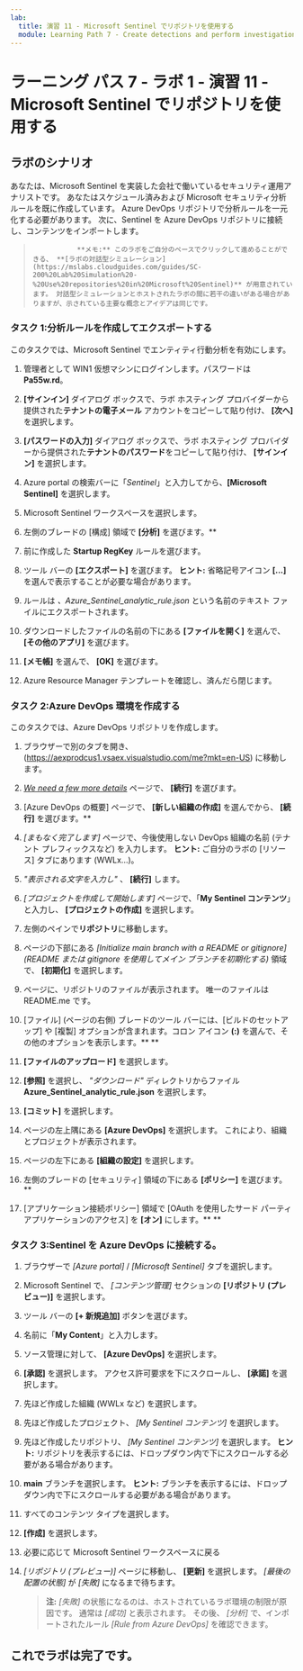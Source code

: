 ```yaml
---
lab:
  title: 演習 11 - Microsoft Sentinel でリポジトリを使用する
  module: Learning Path 7 - Create detections and perform investigations using Microsoft Sentinel
---
```


# ラーニング パス 7 - ラボ 1 - 演習 11 - Microsoft Sentinel でリポジトリを使用する

## ラボのシナリオ

あなたは、Microsoft Sentinel を実装した会社で働いているセキュリティ運用アナリストです。 あなたはスケジュール済みおよび Microsoft セキュリティ分析ルールを既に作成しています。  Azure DevOps リポジトリで分析ルールを一元化する必要があります。  次に、Sentinel を Azure DevOps リポジトリに接続し、コンテンツをインポートします。 

>                **メモ:** このラボをご自分のペースでクリックして進めることができる、 **[ラボの対話型シミュレーション](https://mslabs.cloudguides.com/guides/SC-200%20Lab%20Simulation%20-%20Use%20repositories%20in%20Microsoft%20Sentinel)** が用意されています。 対話型シミュレーションとホストされたラボの間に若干の違いがある場合がありますが、示されている主要な概念とアイデアは同じです。 


### タスク 1:分析ルールを作成してエクスポートする

このタスクでは、Microsoft Sentinel でエンティティ行動分析を有効にします。

1. 管理者として WIN1 仮想マシンにログインします。パスワードは**Pa55w.rd**。  

1. **[サインイン]** ダイアログ ボックスで、ラボ ホスティング プロバイダーから提供された**テナントの電子メール** アカウントをコピーして貼り付け、 **[次へ]** を選択します。

1. **[パスワードの入力]** ダイアログ ボックスで、ラボ ホスティング プロバイダーから提供された**テナントのパスワード**をコピーして貼り付け、 **[サインイン]** を選択します。

1. Azure portal の検索バーに「*Sentinel*」と入力してから、**[Microsoft Sentinel]** を選択します。

1. Microsoft Sentinel ワークスペースを選択します。

1. 左側のブレードの [構成] 領域で **[分析]** を選びます。**

1. 前に作成した **Startup RegKey** ルールを選びます。

1. ツール バーの **[エクスポート]** を選びます。 **ヒント:** 省略記号アイコン **[...]** を選んで表示することが必要な場合があります。

1. ルールは *、Azure_Sentinel_analytic_rule.json* という名前のテキスト ファイルにエクスポートされます。

1. ダウンロードしたファイルの名前の下にある **[ファイルを開く]** を選んで、 **[その他のアプリ]** を選びます。

1. **[メモ帳]** を選んで、 **[OK]** を選びます。

1. Azure Resource Manager テンプレートを確認し、済んだら閉じます。


### タスク 2:Azure DevOps 環境を作成する

このタスクでは、Azure DevOps リポジトリを作成します。

1. ブラウザーで別のタブを開き、(https://aexprodcus1.vsaex.visualstudio.com/me?mkt=en-US) に移動します。

1. *[We need a few more details](詳細情報をいくつか入力する必要があります)* ページで、 **[続行]** を選びます。

1. [Azure DevOps の概要] ページで、 **[新しい組織の作成]** を選んでから、 **[続行]** を選びます。**

1. *[まもなく完了します]* ページで、今後使用しない DevOps 組織の名前 (テナント プレフィックスなど) を入力します。 **ヒント:** ご自分のラボの [リソース] タブにあります (WWLx...)。

1. *"表示される文字を入力し"* 、 **[続行]** します。

1. *[プロジェクトを作成して開始します]* ページで、「**My Sentinel コンテンツ**」と入力し、 **[プロジェクトの作成]** を選択します。

1. 左側のペインで**リポジトリ**に移動します。

1. ページの下部にある *[Initialize main branch with a README or gitignore](README または gitignore を使用してメイン ブランチを初期化する)* 領域で、 **[初期化]** を選択します。

1. ページに、リポジトリのファイルが表示されます。  唯一のファイルは README.me です。

1. [ファイル] (ページの右側) ブレードのツール バーには、[ビルドのセットアップ] や [複製] オプションが含まれます。コロン アイコン **(:)** を選んで、その他のオプションを表示します。** **

1. **[ファイルのアップロード]** を選択します。

1. **[参照]** を選択し、 *"ダウンロード"* ディレクトリからファイル **Azure_Sentinel_analytic_rule.json** を選択します。

1. **[コミット]** を選択します。

1. ページの左上隅にある **[Azure DevOps]** を選択します。  これにより、組織とプロジェクトが表示されます。

1. ページの左下にある **[組織の設定]** を選択します。

1. 左側のブレードの [セキュリティ] 領域の下にある **[ポリシー]** を選びます。**

1. [アプリケーション接続ポリシー] 領域で [OAuth を使用したサード パーティ アプリケーションのアクセス] を **[オン]** にします。** **


### タスク 3:Sentinel を Azure DevOps に接続する。

1. ブラウザーで *[Azure portal]* / *[Microsoft Sentinel]* タブを選択します。

1. Microsoft Sentinel で、 *[コンテンツ管理]* セクションの **[リポジトリ (プレビュー)]** を選択します。

1. ツール バーの **[+ 新規追加]** ボタンを選びます。

1. 名前に「**My Content**」と入力します。

1. ソース管理に対して、 **[Azure DevOps]** を選択します。

1. **[承認]** を選択します。 アクセス許可要求を下にスクロールし、 **[承諾]** を選択します。

1. 先ほど作成した組織 (WWLx など) を選択します。

1. 先ほど作成したプロジェクト、 *[My Sentinel コンテンツ]* を選択します。

1. 先ほど作成したリポジトリ、 *[My Sentinel コンテンツ]* を選択します。 **ヒント:** リポジトリを表示するには、ドロップダウン内で下にスクロールする必要がある場合があります。

1. **main** ブランチを選択します。 **ヒント:** ブランチを表示するには、ドロップダウン内で下にスクロールする必要がある場合があります。

1. すべてのコンテンツ タイプを選択します。

1. **[作成]** を選択します。

1. 必要に応じて Microsoft Sentinel ワークスペースに戻る

1. *[リポジトリ (プレビュー)]* ページに移動し、 **[更新]** を選択します。 *[最後の配置の状態]* が *[失敗]* になるまで待ちます。  

    >**注:** *[失敗]* の状態になるのは、ホストされているラボ環境の制限が原因です。 通常は *[成功]* と表示されます。 その後、 *[分析]* で、インポートされたルール *[Rule from Azure DevOps]* を確認できます。


## これでラボは完了です。
